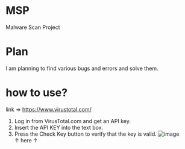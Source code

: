 # MSP
Malware Scan Project
<br>
# Plan
I am planning to find various bugs and errors and solve them.
<br>

# how to use?
link => https://www.virustotal.com/
1. Log in from VirusTotal.com and get an API key. 
2. Insert the API KEY into the text box.
3. Press the Check Key button to verify that the key is valid.
![image](https://github.com/KingJunSeong/MalwareScan/assets/82876235/0c629103-bdf6-42f9-98f9-d821df659167)
<br> ↑ here ↑
